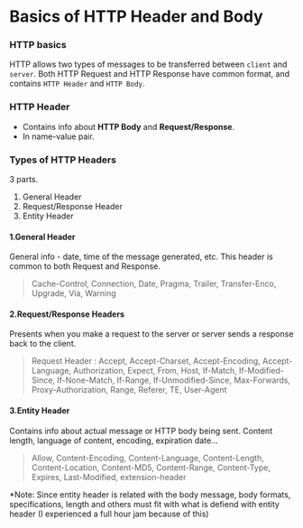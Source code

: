 # Basics of HTTP Header and Body
### HTTP basics
HTTP allows two types of messages to be transferred between `client` and `server`. Both HTTP Request and HTTP Response have common format, and contains `HTTP Header` and `HTTP Body`.

### HTTP Header
* Contains info about **HTTP Body** and **Request/Response**.
* In name-value pair.

### Types of HTTP Headers
3 parts.
1. General Header
2. Request/Response Header
3. Entity Header

#### 1.General Header
General info - date, time of the message generated, etc. This header is common to both Request and Response.

> Cache-Control, Connection, Date, Pragma, Trailer, Transfer-Enco, Upgrade, Via, Warning

#### 2.Request/Response Headers
Presents when you make a request to the server or server sends a response back to the client.
> Request Header : Accept, Accept-Charset, Accept-Encoding, Accept-Language, Authorization, Expect, From, Host, If-Match, If-Modified-Since, If-None-Match, If-Range, If-Unmodified-Since, Max-Forwards, Proxy-Authorization, Range, Referer, TE, User-Agent

#### 3.Entity Header
Contains info about actual message or HTTP body being sent. Content length, language of content, encoding, expiration date...
>Allow, Content-Encoding, Content-Language, Content-Length, Content-Location, Content-MD5, Content-Range, Content-Type, Expires, Last-Modified, extension-header

*Note: Since entity header is related with the body message, body formats, specifications, length and others must fit with what is defiend with entity header (I experienced a full hour jam because of this)
